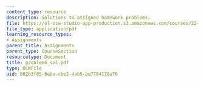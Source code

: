 ```yaml
---
content_type: resource
description: Solutions to assigned homework problems.
file: https://ol-ocw-studio-app-production.s3.amazonaws.com/courses/22-314j-structural-mechanics-in-nuclear-power-technology-fall-2006/802b3f856ebacbe24ab5be7784178a76_problem6_sol.pdf
file_type: application/pdf
learning_resource_types:
- Assignments
parent_title: Assignments
parent_type: CourseSection
resourcetype: Document
title: problem6_sol.pdf
type: OCWFile
uid: 802b3f85-6eba-cbe2-4ab5-be7784178a76
---
```


